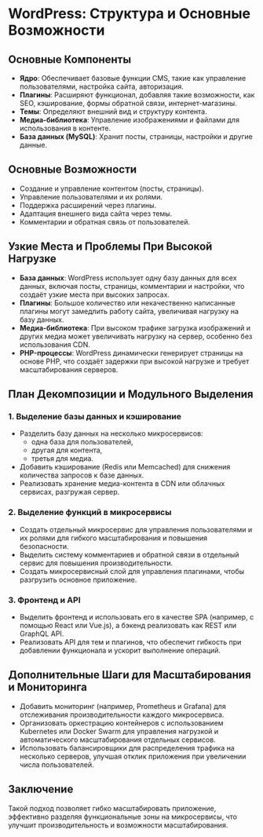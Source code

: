 # WordPress: Структура и Основные Возможности

## Основные Компоненты

- **Ядро**: Обеспечивает базовые функции CMS, такие как управление пользователями, настройка сайта, авторизация.
- **Плагины**: Расширяют функционал, добавляя такие возможности, как SEO, кэширование, формы обратной связи, интернет-магазины.
- **Темы**: Определяют внешний вид и структуру контента.
- **Медиа-библиотека**: Управление изображениями и файлами для использования в контенте.
- **База данных (MySQL)**: Хранит посты, страницы, настройки и другие данные.

## Основные Возможности

- Создание и управление контентом (посты, страницы).
- Управление пользователями и их ролями.
- Поддержка расширений через плагины.
- Адаптация внешнего вида сайта через темы.
- Комментарии и обратная связь от пользователей.

## Узкие Места и Проблемы При Высокой Нагрузке

- **База данных**: WordPress использует одну базу данных для всех данных, включая посты, страницы, комментарии и настройки, что создаёт узкие места при высоких запросах.
- **Плагины**: Большое количество или некачественно написанные плагины могут замедлить работу сайта, увеличивая нагрузку на базу данных.
- **Медиа-библиотека**: При высоком трафике загрузка изображений и других медиа может увеличивать нагрузку на сервер, особенно без использования CDN.
- **PHP-процессы**: WordPress динамически генерирует страницы на основе PHP, что создаёт задержки при высокой нагрузке и требует масштабирования серверов.

## План Декомпозиции и Модульного Выделения

### 1. Выделение базы данных и кэширование
- Разделить базу данных на несколько микросервисов: 
  - одна база для пользователей,
  - другая для контента,
  - третья для медиа.
- Добавить кэширование (Redis или Memcached) для снижения количества запросов к базе данных.
- Реализовать хранение медиа-контента в CDN или облачных сервисах, разгружая сервер.

### 2. Выделение функций в микросервисы
- Создать отдельный микросервис для управления пользователями и их ролями для гибкого масштабирования и повышения безопасности.
- Выделить систему комментариев и обратной связи в отдельный сервис для повышения производительности.
- Создать микросервисный слой для управления плагинами, чтобы разгрузить основное приложение.

### 3. Фронтенд и API
- Выделить фронтенд и использовать его в качестве SPA (например, с помощью React или Vue.js), а бэкенд реализовать как REST или GraphQL API.
- Реализовать API для тем и плагинов, что обеспечит гибкость при добавлении функционала и ускорит выполнение операций.

## Дополнительные Шаги для Масштабирования и Мониторинга

- Добавить мониторинг (например, Prometheus и Grafana) для отслеживания производительности каждого микросервиса.
- Организовать оркестрацию контейнеров с использованием Kubernetes или Docker Swarm для управления нагрузкой и автоматического масштабирования отдельных сервисов.
- Использовать балансировщики для распределения трафика на несколько серверов, улучшая отклик приложения при увеличении числа пользователей.

## Заключение

Такой подход позволяет гибко масштабировать приложение, эффективно разделяя функциональные зоны на микросервисы, что улучшит производительность и возможности масштабирования.
